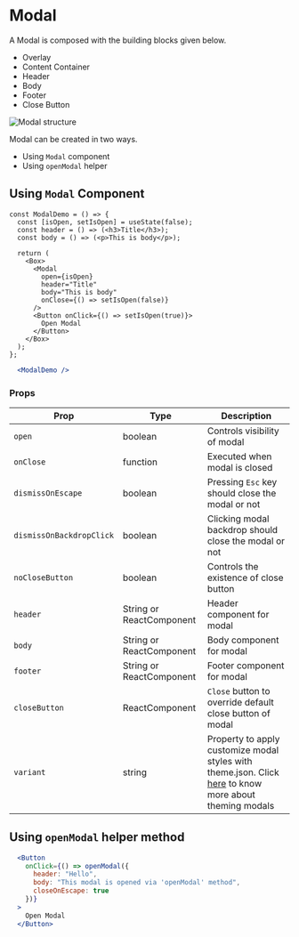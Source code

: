 
# Modal

A Modal is composed with the building blocks given below.
  - Overlay
  - Content Container
  - Header
  - Body
  - Footer
  - Close Button

![Modal structure](/images/modal-structure.png)

Modal can be created in two ways.

  - Using `Modal` component
  - Using `openModal` helper

## Using `Modal` Component

```react
const ModalDemo = () => {
  const [isOpen, setIsOpen] = useState(false);
  const header = () => (<h3>Title</h3>);
  const body = () => (<p>This is body</p>);

  return (
    <Box>
      <Modal
        open={isOpen}
        header="Title"
        body="This is body"
        onClose={() => setIsOpen(false)}
      />
      <Button onClick={() => setIsOpen(true)}>
        Open Modal
      </Button>
    </Box>
  );
};
```

```.jsx
  <ModalDemo />
```

### Props

| Prop                         | Type                      | Description                                                                                             |
| ---------------------------- | ------------------------- | ------------------------------------------------------------------------------------------------------- |
| `open`                       | boolean                   | Controls visibility of modal                                                                            |
| `onClose`                    | function                  | Executed when modal is closed                                                                           |
| `dismissOnEscape`            | boolean                   | Pressing `Esc` key should close the modal or not                                                        |
| `dismissOnBackdropClick`     | boolean                   | Clicking modal backdrop should close the modal or not                                                   |
| `noCloseButton`              | boolean                   | Controls the existence of close button                                                                  |
| `header`                     | String or ReactComponent  | Header component for modal                                                                              |
| `body`                       | String or ReactComponent  | Body component for modal                                                                                |
| `footer`                     | String or ReactComponent  | Footer component for modal                                                                              |
| `closeButton`                | ReactComponent            | `Close` button to override default close button of modal                                                |
| `variant`                    | string                    | Property to apply customize modal styles with theme.json. Click [here](/components/Theming) to know more about theming modals  |

## Using `openModal` helper method

```.jsx
  <Button
    onClick={() => openModal({
      header: "Hello",
      body: "This modal is opened via 'openModal' method",
      closeOnEscape: true
    })}
  >
    Open Modal
  </Button>
```
